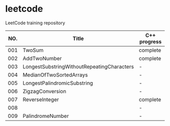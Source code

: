 # leetcode

LeetCode training repository

|NO.|Title|C++ progress|
|-|-|-|
|001|TwoSum|complete|
|002|AddTwoNumber|complete|
|003|LongestSubstringWithoutRepeatingCharacters|-|
|004|MedianOfTwoSortedArrays|-|
|005|LongestPalindromicSubstring|-|
|006|ZigzagConversion|-|
|007|ReverseInteger|complete|
|008||-|
|009|PalindromeNumber|-|